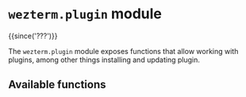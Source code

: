 # `wezterm.plugin` module

{{since('???')}}

The `wezterm.plugin` module exposes functions that allow working with plugins, among other things installing and updating plugin.

## Available functions


